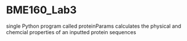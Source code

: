 # BME160_Lab3
single Python program called proteinParams
calculates the physical and chemcial properties of an inputted protein sequences
